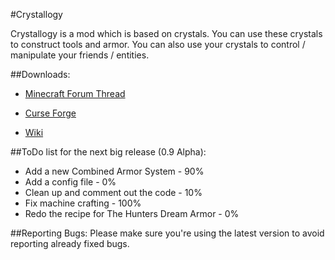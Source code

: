 #Crystallogy

Crystallogy is a mod which is based on crystals. You can use these crystals to construct tools and armor.
You can also use your crystals to control / manipulate your friends / entities.

##Downloads:
* [Minecraft Forum Thread](http://www.minecraftforum.net/forums/mapping-and-modding/minecraft-mods/wip-mods/2667161-crystallogy)

* [Curse Forge](http://minecraft.curseforge.com/projects/crystallogy/files)

* [Wiki](https://github.com/COM8/Crystallogy/wiki)

##ToDo list for the next big release (0.9 Alpha):
* Add a new Combined Armor System - 90%
* Add a config file - 0%
* Clean up and comment out the code - 10%
* Fix machine crafting - 100%
* Redo the recipe for The Hunters Dream Armor - 0%

##Reporting Bugs:
Please make sure you're using the latest version to avoid reporting already fixed bugs.

